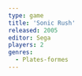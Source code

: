 ```yaml
---
type: game
title: 'Sonic Rush'
released: 2005
editor: Sega
players: 2
genres:
  - Plates-formes
---
```

